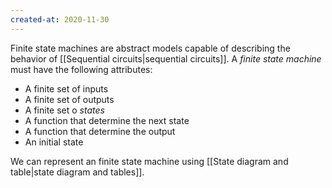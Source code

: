 ```yaml
---
created-at: 2020-11-30
---
```

Finite state machines are abstract models capable of describing the behavior of [[Sequential circuits|sequential circuits]]. A *finite state machine* must have the following attributes:
- A finite set of inputs
- A finite set of outputs
- A finite set o *states*
- A function that determine the next state
- A function that determine the output
- An initial state

We can represent an finite state machine using [[State diagram and table|state diagram and tables]].